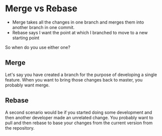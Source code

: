 # Merge vs Rebase

- Merge takes all the changes in one branch and merges them into another branch in one commit.
- Rebase says I want the point at which I branched to move to a new starting point

So when do you use either one?

## Merge
Let's say you have created a branch for the purpose of developing a single feature. When you want to bring those changes back to master, you probably want merge.

## Rebase
A second scenario would be if you started doing some development and then another developer made an unrelated change. You probably want to pull and then rebase to base your changes from the current version from the repository.
